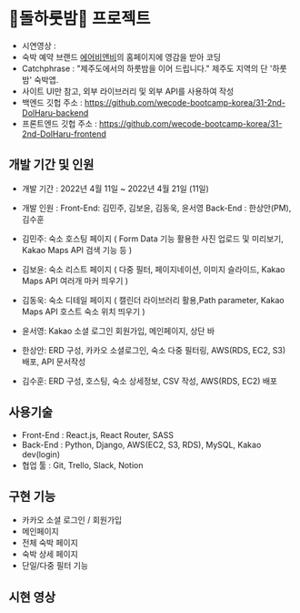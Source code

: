 # 🍊돌하룻밤🗿 프로젝트
- 시연영상 : 
- 숙박 예약 브랜드 <a href=“https://www.airbnb.co.kr/”>에어비앤비</a>의 홈페이지에 영감을 받아 코딩
- Catchphrase : "제주도에서의 하룻밤을 이어 드립니다." 제주도 지역의 단 '하룻밤' 숙박앱.
- 사이트 UI만 참고, 외부 라이브러리 및 외부 API를 사용하여 작성
- 백엔드 깃헙 주소 : https://github.com/wecode-bootcamp-korea/31-2nd-DolHaru-backend
- 프론트엔드 깃헙 주소 : https://github.com/wecode-bootcamp-korea/31-2nd-DolHaru-frontend

## 개발 기간 및 인원
- 개발 기간 : 2022년 4월 11일 ~ 2022년 4월 21일 (11일)
- 개발 인원 : Front-End: 김민주, 김보윤, 김동욱, 윤서영
            Back-End : 한상안(PM), 김수훈
- 김민주: 숙소 호스팅 페이지 ( Form Data 기능 활용한 사진 업로드 및 미리보기, Kakao Maps API 검색 기능 등 )
- 김보윤: 숙소 리스트 페이지 ( 다중 필터, 페이지네이션, 이미지 슬라이드, Kakao Maps API 여러개 마커 띄우기 )
- 김동욱: 숙소 디테일 페이지 ( 캘린더 라이브러리 활용,Path parameter, Kakao Maps API 호스트 숙소 위치 띄우기 )
- 윤서영: Kakao 소셜 로그인 회원가입, 메인페이지, 상단 바

- 한상안: ERD 구성, 카카오 소셜로그인, 숙소 다중 필터링, AWS(RDS, EC2, S3) 배포, API 문서작성
- 김수훈: ERD 구성, 호스팅, 숙소 상세정보, CSV 작성, AWS(RDS, EC2) 배포

## 사용기술
- Front-End : React.js, React Router, SASS
- Back-End : Python, Django, AWS(EC2, S3, RDS), MySQL, Kakao dev(login)
- 협업 툴 : Git, Trello, Slack, Notion

## 구현 기능
- 카카오 소셜 로그인 / 회원가입
- 메인페이지
- 전체 숙박 페이지 
- 숙박 상세 페이지
- 단일/다중 필터 기능

## 시현 영상
